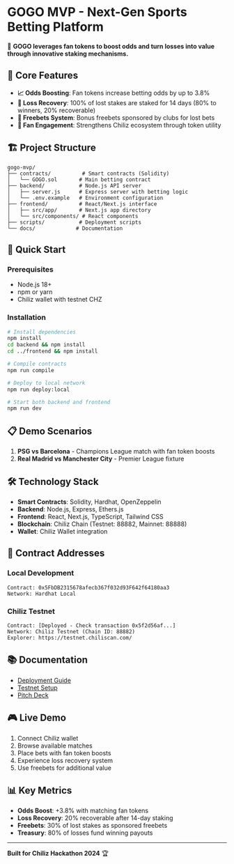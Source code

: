# GOGO MVP - Next-Gen Sports Betting Platform

🚀 **GOGO leverages fan tokens to boost odds and turn losses into value through innovative staking mechanisms.**

## 🎯 Core Features

-   **📈 Odds Boosting**: Fan tokens increase betting odds by up to 3.8%
-   **🔄 Loss Recovery**: 100% of lost stakes are staked for 14 days (80% to winners, 20% recoverable)
-   **🎁 Freebets System**: Bonus freebets sponsored by clubs for lost bets
-   **🤝 Fan Engagement**: Strengthens Chiliz ecosystem through token utility

## 🏗️ Project Structure

```
gogo-mvp/
├── contracts/          # Smart contracts (Solidity)
│   └── GOGO.sol       # Main betting contract
├── backend/           # Node.js API server
│   ├── server.js      # Express server with betting logic
│   └── .env.example   # Environment configuration
├── frontend/          # React/Next.js interface
│   ├── src/app/       # Next.js app directory
│   └── src/components/ # React components
├── scripts/           # Deployment scripts
└── docs/             # Documentation
```

## 🚀 Quick Start

### Prerequisites

-   Node.js 18+
-   npm or yarn
-   Chiliz wallet with testnet CHZ

### Installation

```bash
# Install dependencies
npm install
cd backend && npm install
cd ../frontend && npm install

# Compile contracts
npm run compile

# Deploy to local network
npm run deploy:local

# Start both backend and frontend
npm run dev
```

## 📋 Demo Scenarios

1. **PSG vs Barcelona** - Champions League match with fan token boosts
2. **Real Madrid vs Manchester City** - Premier League fixture

## 🛠️ Technology Stack

-   **Smart Contracts**: Solidity, Hardhat, OpenZeppelin
-   **Backend**: Node.js, Express, Ethers.js
-   **Frontend**: React, Next.js, TypeScript, Tailwind CSS
-   **Blockchain**: Chiliz Chain (Testnet: 88882, Mainnet: 88888)
-   **Wallet**: Chiliz Wallet integration

## 🔗 Contract Addresses

### Local Development

```
Contract: 0x5FbDB2315678afecb367f032d93F642f64180aa3
Network: Hardhat Local
```

### Chiliz Testnet

```
Contract: [Deployed - Check transaction 0x5f2d56af...]
Network: Chiliz Testnet (Chain ID: 88882)
Explorer: https://testnet.chiliscan.com/
```

## 📚 Documentation

-   [Deployment Guide](./DEPLOYMENT.md)
-   [Testnet Setup](./TESTNET_DEPLOYMENT.md)
-   [Pitch Deck](./PITCH.md)

## 🎮 Live Demo

1. Connect Chiliz wallet
2. Browse available matches
3. Place bets with fan token boosts
4. Experience loss recovery system
5. Use freebets for additional value

## 📊 Key Metrics

-   **Odds Boost**: +3.8% with matching fan tokens
-   **Loss Recovery**: 20% recoverable after 14-day staking
-   **Freebets**: 30% of lost stakes as sponsored freebets
-   **Treasury**: 80% of losses fund winning payouts

---

**Built for Chiliz Hackathon 2024** 🏆
